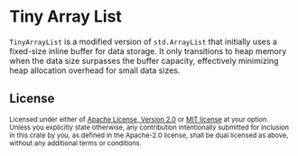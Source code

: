 # Tiny Array List

`TinyArrayList` is a modified version of `std.ArrayList` that initially uses a fixed-size inline buffer for data
storage. It only transitions to heap memory when the data size surpasses the buffer capacity, effectively minimizing
heap allocation overhead for small data sizes.

## License

<sup>
Licensed under either of <a href="LICENSE-APACHE">Apache License, Version
2.0</a> or <a href="LICENSE-MIT">MIT license</a> at your option.
</sup>

<br>

<sub>
Unless you explicitly state otherwise, any contribution intentionally submitted
for inclusion in this crate by you, as defined in the Apache-2.0 license, shall
be dual licensed as above, without any additional terms or conditions.
</sub>
